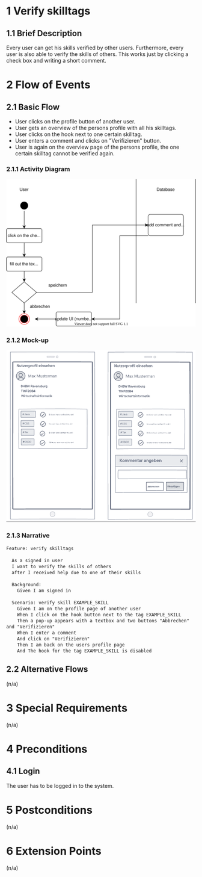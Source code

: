 # 1 Verify skilltags

## 1.1 Brief Description

Every user can get his skills verified by other users. Furthermore, every user is also able to verify the skills of others.
This works just by clicking a check box and writing a short comment.

# 2 Flow of Events

## 2.1 Basic Flow

- User clicks on the profile button of another user.
- User gets an overview of the persons profile with all his skilltags.
- User clicks on the hook next to one certain skilltag.
- User enters a comment and clicks on "Verifizieren" button.
- User is again on the overview page of the persons profile, the one certain skilltag cannot be verified again.

### 2.1.1 Activity Diagram

![Organization Application Activity Diagram](verifySkill.svg)

### 2.1.2 Mock-up

![Create Operation Form Wireframe](verifySkill.png)

### 2.1.3 Narrative

```gherkin
Feature: verify skilltags

  As a signed in user
  I want to verify the skills of others
  after I received help due to one of their skills

  Background:
    Given I am signed in 

  Scenario: verify skill EXAMPLE_SKILL
    Given I am on the profile page of another user
    When I click on the hook button next to the tag EXAMPLE_SKILL
    Then a pop-up appears with a textbox and two buttons "Abbrechen" and "Verifizieren"
    When I enter a comment 
    And click on "Verifizieren"
    Then I am back on the users profile page
    And The hook for the tag EXAMPLE_SKILL is disabled
```

## 2.2 Alternative Flows

(n/a)

# 3 Special Requirements

(n/a)

# 4 Preconditions

## 4.1 Login

The user has to be logged in to the system.

# 5 Postconditions

(n/a)

# 6 Extension Points

(n/a)
